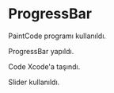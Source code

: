 # ProgressBar

PaintCode programı kullanıldı.

ProgressBar yapıldı.

Code Xcode'a taşındı.

Slider kullanıldı.
